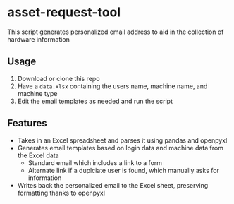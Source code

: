 # asset-request-tool

This script generates personalized email address to aid in the collection of hardware information

## Usage
1) Download or clone this repo
2) Have a `data.xlsx` containing the users name, machine name, and machine type
3) Edit the email templates as needed and run the script

## Features

- Takes in an Excel spreadsheet and parses it using pandas and openpyxl
- Generates email templates based on login data and machine data from the Excel data
  - Standard email which includes a link to a form
  - Alternate link if a duplciate user is found, which manually asks for information
- Writes back the personalized email to the Excel sheet, preserving formatting thanks to openpyxl 
